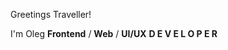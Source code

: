 Greetings Traveller!

I'm Oleg
<b>Frontend</b> / <b>Web</b> / <b>UI/UX</b>
<b>D E V E L O P E R</b>

